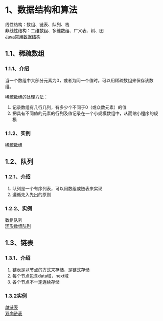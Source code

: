 # 1、数据结构和算法
线性结构：数组、链表、队列、栈<br/>
非线性结构：二维数组、多维数组、广义表、树、图<br/>
[Java常用数据结构](https://github.com/yeyunzaifufan/leetcode-java/wiki/%E5%B8%B8%E7%94%A8%E6%95%B0%E6%8D%AE%E7%BB%93%E6%9E%84)
## 1.1、稀疏数组
### 1.1.1、介绍
当一个数组中大部分元素为0，或者为同一个值时，可以用稀疏数组来保存该数组。

稀疏数组的处理方法：
1. 记录数组有几行几列，有多少个不同于0（或众数元素）的值
2. 把具有不同值的元素的行列及值记录在一个小规模数组中，从而缩小程序的规模
### 1.1.2、实例
[稀疏数组](https://github.com/yeyunzaifufan/leetcode-java/blob/master/algorithms/src/cn/xinghaibay/sparsearray/SparseArray.java)

## 1.2、队列
### 1.2.1、介绍
1. 队列是一个有序列表，可以用数组或链表来实现
2. 遵循先入先出的原则
### 1.2.2、实例
[数组队列](https://github.com/yeyunzaifufan/leetcode-java/blob/master/algorithms/src/cn/xinghaibay/queuearray/QueueArray.java)<br/>
[环形数组队列](https://github.com/yeyunzaifufan/leetcode-java/blob/master/algorithms/src/cn/xinghaibay/queuearray/CircleArray.java)

## 1.3、链表
### 1.3.1、介绍
1. 链表是以节点的方式来存储，是链式存储
2. 每个节点包含data域，next域
3. 各个节点不一定连续存储
### 1.3.2实例
[单链表](https://github.com/yeyunzaifufan/leetcode-java/blob/master/algorithms/src/cn/xinghaibay/linkedlist/SingleLinkedList.java)<br/>
[双向链表](https://github.com/yeyunzaifufan/leetcode-java/blob/master/algorithms/src/cn/xinghaibay/linkedlist/DoubleLinkedList.java)